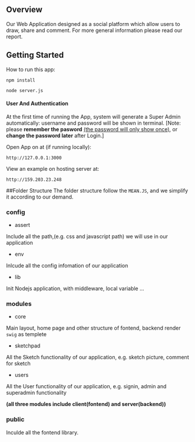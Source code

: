 ## Overview
Our Web Application designed as a social platform which allow users to draw, share and comment. For more general information please read our report.


## Getting Started
	
How to run this app:

~~~		
npm install
~~~

~~~		
node server.js
~~~

#### User And Authentication
	
At the first time of running the App, system will generate a Super Admin automatically: username and password will be shown in terminal. 
[Note: please **remember the pasword** <u>(the password will only show once)</u>, or **change the password later** after Login.]

Open App on at (if running locally):

~~~
http://127.0.0.1:3000
~~~ 

View an example on hosting server at:

~~~
http://159.203.23.248
~~~
##Folder Structure
The folder structure follow the `MEAN.JS`, and we simplify it according to our demand.

### config
- assert

Include all the path,(e.g. css and javascript path) we will use in our application

- env

Inlcude all the config infomation of our application

- lib

Init Nodejs application, with middleware, local variable ...

### modules

- core

Main layout, home page and other structure of fontend, backend render `swig` as templete

- sketchpad

All the Sketch functionality of our application, e.g. sketch picture, comment for sketch

- users

All the User functionality of our application, e.g. signin, admin and superadmin functionality

**(**all three modules include client(fontend) and server(backend)**)**

### public

Inculde all the fontend library.



